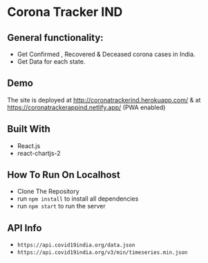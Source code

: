 # Corona Tracker IND

## General functionality:

* Get Confirmed , Recovered & Deceased corona cases in India.
* Get Data for each state.

## Demo

The site is deployed at http://coronatrackerind.herokuapp.com/
 & at https://coronatrackerappind.netlify.app/ (PWA enabled)

## Built With

* React.js
* react-chartjs-2

## How To Run On Localhost

* Clone The Repository
* run ```npm install``` to install all dependencies
* run ```npm start``` to run the server

## API Info

* ```https://api.covid19india.org/data.json```
* ```https://api.covid19india.org/v3/min/timeseries.min.json```
